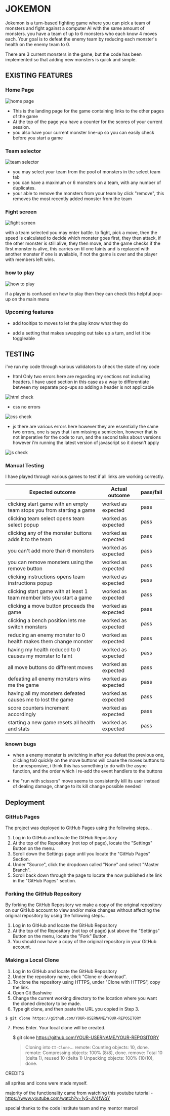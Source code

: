 # JOKEMON
 
Jokemon is a turn-based fighting game where you can pick a team of monsters and fight against a computer AI with the same amount of monsters. you have a team of up to 6 monsters who each know 4 moves each. Your goal is to defeat the enemy team by reducing each monster's health on the enemy team to 0.
 
There are 3 current monsters in the game, but the code has been implemented so that adding new monsters is quick and simple.
 
## EXISTING FEATURES
 
### Home Page
 
![home page](/assets/images/title-page.png)
 
- This is the landing page for the game containing links to the other pages of the game
- At the top of the page you have a counter for the scores of your current session.
- you also have your current monster line-up so you can easily check before you start a game
 
### Team selector
 
![team selector](/assets/images/team-select.png)
 
- you may select your team from the pool of monsters in the select team tab
- you can have a maximum or 6 monsters on a team, with any number of duplicates.
- your able to remove the monsters from your team by click "remove", this removes the most recently added monster from the team
 
### Fight screen
 
![fight screen](/assets/images/battle.png)
 
with a team selected you may enter battle. to fight, pick a move, then the speed is calculated
to decide which monster goes first, they then attack, if the other monster is still alive, they
then move, and the game checks if the first monster is alive, this carries on til one faints and
is replaced with another monster if one is available, if not the game is over and the player with
members left wins.
 
### how to play
 
![how to play](/assets/images/instructions.png)
 
if a player is confused on how to play then they can check this helpful pop-up on the main menu
 
### Upcoming features
 
- add tooltips to moves to let the play know what they do
 
- add a setting that makes swapping out take up a turn, and let it be toggleable
 
 
## TESTING
 
i've run my code through various validators to check the state of my code
 
- html
Only two errors here are regarding my sections not including headers. I have used section in this case as a way to differentiate between my separate pop-ups so adding a header is not applicable
 
![html check](/assets/images/html-check.png)
 
- css
no errors
 
![css check](/assets/images/ccs-check.png)
 
- js
there are various errors here however they are essentially the same two errors, one is says that i am missing a semicolon, however that is not imperative for the code to run, and the second talks about versions however i'm running the latest version of javascript so it doesn't apply
 
![js check](/assets/images/js-check.png)
 
### Manual Testing
 
I have played through various games to test if all links are working correctly.
 
Expected outcome | Actual outcome | pass/fail
--- | --- | ---
clicking start game with an empty team stops you from starting a game | worked as expected | pass
clicking team select opens team select popup | worked as expected | pass
clicking any of the monster buttons adds it to the team | worked as expected | pass
you can't add more than 6 monsters | worked as expected | pass
you can remove monsters using the remove button | worked as expected | pass
clicking instructions opens team instructions popup | worked as expected | pass
clicking start game with at least 1 team member lets you start a game | worked as expected | pass
clicking a move button proceeds the game | worked as expected | pass
clicking a bench position lets me switch monsters | worked as expected | pass
reducing an enemy monster to 0 health makes them change monster | worked as expected | pass
having my health reduced to 0 causes my monster to faint | worked as expected | pass
all move buttons do different moves | worked as expected | pass
defeating all enemy monsters wins me the game | worked as expected | pass
having all my monsters defeated causes me to lost the game | worked as expected | pass
score counters increment accordingly | worked as expected | pass
starting a new game resets all health and stats | worked as expected | pass
 
### known bugs
 
 
- when a enemy monster is switching in after you defeat the previous one, clicking to0 quickly on the move buttons will cause the moves buttons to be unresponsive, i think this has something to do with the async function, and the order which i re-add the event handlers to the buttons
 
- the "run with scissors" move seems to consistently kill its user instead of dealing damage, change to its kill change possible needed
 
## Deployment
 
### GitHub Pages
 
The project was deployed to GitHub Pages using the following steps...
 
1. Log in to GitHub and locate the GitHub Repository
2. At the top of the Repository (not top of page), locate the "Settings" Button on the menu.
3. Scroll down the Settings page until you locate the "GitHub Pages" Section.
4. Under "Source", click the dropdown called "None" and select "Master Branch".
5. Scroll back down through the page to locate the now published site link in the "GitHub Pages" section.
 
### Forking the GitHub Repository
 
By forking the GitHub Repository we make a copy of the original repository on our GitHub account to view and/or make changes without affecting the original repository by using the following steps...
 
1. Log in to GitHub and locate the GitHub Repository
2. At the top of the Repository (not top of page) just above the "Settings" Button on the menu, locate the "Fork" Button.
3. You should now have a copy of the original repository in your GitHub account.
 
### Making a Local Clone
 
1.    Log in to GitHub and locate the GitHub Repository
2.    Under the repository name, click "Clone or download".
3.    To clone the repository using HTTPS, under "Clone with HTTPS", copy the link.
4.    Open Git Bashwire
5.    Change the current working directory to the location where you want the cloned directory to be made.
6.    Type git clone, and then paste the URL you copied in Step 3.
 
    $ git clone https://github.com/YOUR-USERNAME/YOUR-REPOSITORY
 
7. Press Enter. Your local clone will be created.
 
    $ git clone https://github.com/YOUR-USERNAME/YOUR-REPOSITORY
    > Cloning into `CI-Clone`...
    > remote: Counting objects: 10, done.
    > remote: Compressing objects: 100% (8/8), done.
    > remove: Total 10 (delta 1), reused 10 (delta 1)
    > Unpacking objects: 100% (10/10), done.
 
CREDITS
 
all sprites and icons were made myself.
 
majority of the functionality came from watching this youtube tutorial - https://www.youtube.com/watch?v=1yS-JV4fWqY
 
special thanks to the code institute team and my mentor marcel
 
 
